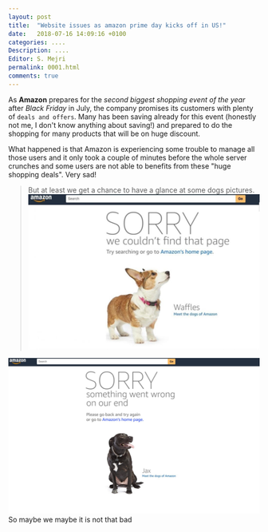 ```yaml
---
layout: post
title:  "Website issues as amazon prime day kicks off in US!"
date:   2018-07-16 14:09:16 +0100
categories: ....
Description: .... 
Editor: S. Mejri
permalink: 0001.html
comments: true
---
```


As **Amazon** prepares for the  *second biggest shopping event of the year* after *Black Friday* in July, the company promises its customers with plenty of `deals and offers`. Many has been saving already for this event (honestly not me, I don't know anything about saving!) and prepared to do the shopping for many products that will be on huge discount.


What happened is that Amazon is experiencing some trouble to manage all those users and it only took a couple of minutes before the whole server crunches and some users are not able to benefits from these "huge shopping deals". Very sad!

>But at least we get a chance to have a glance at some dogs pictures. 
![Img_dog](https://raw.githubusercontent.com/seifedd/Reality/master/img/dog.jpg "Image_dog")

![Img_dog](https://raw.githubusercontent.com/seifedd/Reality/master/img/dog3.jpg "Image_dog")
So maybe we maybe it is not that bad  





  